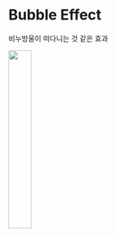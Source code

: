 # Bubble Effect
비누방울이 떠다니는 것 같은 효과

<img src = "https://user-images.githubusercontent.com/67571491/134630314-63aa5236-67c8-476a-a774-b6e53061b222.gif" width="30%" height="30%">
